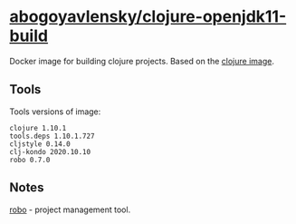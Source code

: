 # [abogoyavlensky/clojure-openjdk11-build](https://hub.docker.com/r/abogoyavlensky/clojure-openjdk11-build)

Docker image for building clojure projects.
Based on the [clojure image](https://hub.docker.com/_/clojure).

## Tools

Tools versions of image:

```
clojure 1.10.1
tools.deps 1.10.1.727
cljstyle 0.14.0
clj-kondo 2020.10.10
robo 0.7.0
```

## Notes

[robo](https://github.com/tj/robo) - project management tool.
